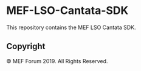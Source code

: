 # MEF-LSO-Cantata-SDK

This repository contains the MEF LSO Cantata SDK.

## Copyright

© MEF Forum 2019. All Rights Reserved.

